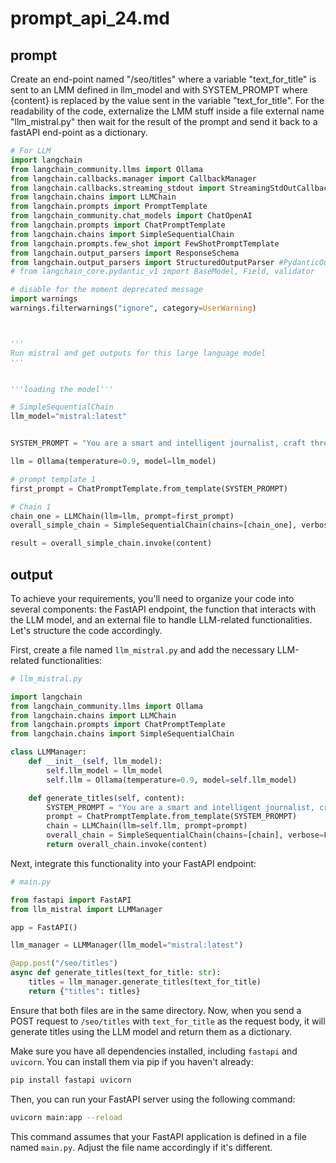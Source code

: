 # prompt_api_24.md

## prompt
Create an end-point named "/seo/titles" where a variable "text_for_title" is sent to an LMM defined in llm_model and with SYSTEM_PROMPT where {content} is replaced by the value sent in the variable "text_for_title". For the readability of the code,   externalize the LMM stuff inside a file external name "llm_mistral.py" then wait for the result of the prompt and send it back to a fastAPI end-point as a dictionary.

```python
# For LLM
import langchain
from langchain_community.llms import Ollama
from langchain.callbacks.manager import CallbackManager
from langchain.callbacks.streaming_stdout import StreamingStdOutCallbackHandler
from langchain.chains import LLMChain
from langchain.prompts import PromptTemplate
from langchain_community.chat_models import ChatOpenAI
from langchain.prompts import ChatPromptTemplate
from langchain.chains import SimpleSequentialChain
from langchain.prompts.few_shot import FewShotPromptTemplate
from langchain.output_parsers import ResponseSchema
from langchain.output_parsers import StructuredOutputParser #PydanticOutputParser
# from langchain_core.pydantic_v1 import BaseModel, Field, validator

# disable for the moment deprecated message
import warnings
warnings.filterwarnings("ignore", category=UserWarning)



'''
Run mistral and get outputs for this large language model
'''


'''loading the model'''

# SimpleSequentialChain
llm_model="mistral:latest"


SYSTEM_PROMPT = "You are a smart and intelligent journalist, craft three compelling titles for an online post about the topic given in the content, ensuring to incorporate SEO best practices with the most common keywords from the content. Here is the format for each proposal inside an object with title as dictionary. Content: {content}""\nOutput:"

llm = Ollama(temperature=0.9, model=llm_model)

# prompt template 1
first_prompt = ChatPromptTemplate.from_template(SYSTEM_PROMPT)

# Chain 1
chain_one = LLMChain(llm=llm, prompt=first_prompt)
overall_simple_chain = SimpleSequentialChain(chains=[chain_one], verbose=False)

result = overall_simple_chain.invoke(content)

```

## output

To achieve your requirements, you'll need to organize your code into several components: the FastAPI endpoint, the function that interacts with the LLM model, and an external file to handle LLM-related functionalities. Let's structure the code accordingly.

First, create a file named `llm_mistral.py` and add the necessary LLM-related functionalities:

```python
# llm_mistral.py

import langchain
from langchain_community.llms import Ollama
from langchain.chains import LLMChain
from langchain.prompts import ChatPromptTemplate
from langchain.chains import SimpleSequentialChain

class LLMManager:
    def __init__(self, llm_model):
        self.llm_model = llm_model
        self.llm = Ollama(temperature=0.9, model=self.llm_model)

    def generate_titles(self, content):
        SYSTEM_PROMPT = "You are a smart and intelligent journalist, craft three compelling titles for an online post about the topic given in the content, ensuring to incorporate SEO best practices with the most common keywords from the content. Here is the format for each proposal inside an object with title as dictionary. Content: {content}\nOutput:"
        prompt = ChatPromptTemplate.from_template(SYSTEM_PROMPT)
        chain = LLMChain(llm=self.llm, prompt=prompt)
        overall_chain = SimpleSequentialChain(chains=[chain], verbose=False)
        return overall_chain.invoke(content)
```

Next, integrate this functionality into your FastAPI endpoint:

```python
# main.py

from fastapi import FastAPI
from llm_mistral import LLMManager

app = FastAPI()

llm_manager = LLMManager(llm_model="mistral:latest")

@app.post("/seo/titles")
async def generate_titles(text_for_title: str):
    titles = llm_manager.generate_titles(text_for_title)
    return {"titles": titles}
```

Ensure that both files are in the same directory. Now, when you send a POST request to `/seo/titles` with `text_for_title` as the request body, it will generate titles using the LLM model and return them as a dictionary.

Make sure you have all dependencies installed, including `fastapi` and `uvicorn`. You can install them via pip if you haven't already:

```bash
pip install fastapi uvicorn
```

Then, you can run your FastAPI server using the following command:

```bash
uvicorn main:app --reload
```

This command assumes that your FastAPI application is defined in a file named `main.py`. Adjust the file name accordingly if it's different.
